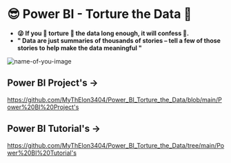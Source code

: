 # 😎 Power BI - Torture the Data 🤕
- **😜 If you 🥴 torture 🥴 the data long enough, it will confess 🙏.**
- **" Data are just summaries of thousands of stories – tell a few of those stories to help make the data meaningful "**

![name-of-you-image](https://easycourses.in/filescab/courses/powerbi.jpeg)

## Power BI Project's -> 
https://github.com/MyThElon3404/Power_BI_Torture_the_Data/blob/main/Power%20BI%20Project's

## Power BI Tutorial's -> 
https://github.com/MyThElon3404/Power_BI_Torture_the_Data/tree/main/Power%20BI%20Tutorial's
